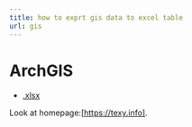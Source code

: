 ```yaml
---
title: how to exprt gis data to excel table
url: gis
---
```


ArchGIS
===

- <a href="https://support.esri.com/en/technical-article/000012471" target="_blank">.xlsx</a>

Look at homepage:[https://texy.info].
